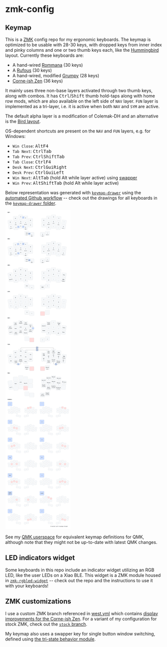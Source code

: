 # zmk-config

## Keymap

This is a [ZMK](https://zmk.dev) config repo for my ergonomic keyboards.
The keymap is optimized to be usable with 28-30 keys, with dropped keys from inner index and pinky columns and one or two thumb keys each, like the [Hummingbird](https://github.com/PJE66/hummingbird) layout.
Currently these keyboards are:
- A hand-wired [Rommana](https://github.com/AlaaSaadAbdo/Rommana) (30 keys)
- A [Rufous](https://github.com/jcmkk3/trochilidae#rufous) (30 keys)
- A hand-wired, modified [Grumpy](https://github.com/caksoylar/Grumpy/tree/hummingbird-pinky) (28 keys)
- [Corne-ish Zen](https://lowprokb.ca/products/corne-ish-zen) (36 keys)

It mainly uses three non-base layers activated through two thumb keys, along with combos. It has <kbd>Ctrl</kbd>/<kbd>Shift</kbd> thumb hold-taps along with home row mods, which are also available on the left side of `NAV` layer.
`FUN` layer is implemented as a tri-layer, i.e. it is active when both `NAV` and `SYM` are active.

The default alpha layer is a modification of Colemak-DH and an alternative is the [Bird layout](https://github.com/jcmkk3/bird-layout).

OS-dependent shortcuts are present on the `NAV` and `FUN` layers, e.g. for Windows:
- `Win Close`: <kbd>Alt</kbd><kbd>F4</kbdy>
- `Tab Next`: <kbd>Ctrl</kbd><kbd>Tab</kbd>
- `Tab Prev`: <kbd>Ctrl</kbd><kbd>Shift</kbd><kbd>Tab</kbd>
- `Tab Close`: <kbd>Ctrl</kbd><kbd>F4</kbd>
- `Desk Next`: <kbd>Ctrl</kbd><kbd>Gui</kbd><kbd>Right</kbd>
- `Desk Prev`: <kbd>Ctrl</kbd><kbd>Gui</kbd><kbd>Left</kbd>
- `Win Next`: <kbd>Alt</kbd><kbd>Tab</kbd> (hold Alt while layer active) using [swapper](#zmk-customizations)
- `Win Prev`: <kbd>Alt</kbd><kbd>Shift</kbd><kbd>Tab</kbd> (hold Alt while layer active)

Below representation was generated with [`keymap-drawer`](https://github.com/caksoylar/keymap-drawer) using the [automated Github workflow](https://github.com/caksoylar/keymap-drawer/tree/main#setting-up-an-automated-drawing-workflow)
-- check out the drawings for all keyboards in the [`keymap-drawer` folder](keymap-drawer/).

![Keymap Representation](./keymap-drawer/hummingbird.svg?raw=true "Keymap Representation")

See my [QMK userspace](https://github.com/caksoylar/qmk_userspace/) for equivalent keymap definitions for QMK, although note that they might not be up-to-date with latest QMK changes.

## LED indicators widget

Some keyboards in this repo include an indicator widget utilizing an RGB LED, like the user LEDs on a Xiao BLE.
This widget is a ZMK module housed in [`zmk-rgbled-widget`](https://github.com/caksoylar/zmk-rgbled-widget) -- check out the repo and the instructions to use it with your keyboards!

## ZMK customizations

I use a custom ZMK branch referenced in [west.yml](config/west.yml) which contains [display improvements for the Corne-ish Zen](https://gist.github.com/caksoylar/c411313990978e1903c244f03039187a).
For a variant of my configuration for stock ZMK, check out the [`stock` branch](https://github.com/caksoylar/zmk-config/tree/stock).

My keymap also uses a swapper key for single button window switching, defined using [the tri-state behavior module](https://github.com/caksoylar/zmk-tri-state).
